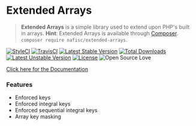 # Extended Arrays
> **Extended Arrays** is a simple library used to extend upon PHP's built in arrays.
> **Hint**: Extended Arrays is available through [Composer](https://getcomposer.org). `composer require nafisc/extended-arrays`.

[![StyleCI](https://styleci.io/repos/115140407/shield?style=flat)](https://styleci.io/repos/115140407)
[![TravisCI](https://travis-ci.org/nathan-fiscaletti/extended-arrays.svg?branch=master)](https://travis-ci.org/nathan-fiscaletti/extended-arrays)
[![Latest Stable Version](https://poser.pugx.org/nafisc/extended-arrays/v/stable?format=flat)](https://packagist.org/packages/nafisc/extended-arrays)
[![Total Downloads](https://poser.pugx.org/nafisc/extended-arrays/downloads?format=flat)](https://packagist.org/packages/nafisc/extended-arrays)
[![Latest Unstable Version](https://poser.pugx.org/nafisc/extended-arrays/v/unstable?format=flat)](https://packagist.org/packages/nafisc/extended-arrays)
[![License](https://poser.pugx.org/nafisc/extended-arrays/license?format=flat)](https://packagist.org/packages/nafisc/extended-arrays)
![Open Source Love](https://badges.frapsoft.com/os/v1/open-source.svg?v=102)

[Click here for the Documentation](https://github.com/nathan-fiscaletti/extended-arrays/blob/master/Examples/Managing%20Arrays.md)

### Features
* Enforced keys
* Enforced integral keys
* Enforced sequential integral keys
* Array key masking
